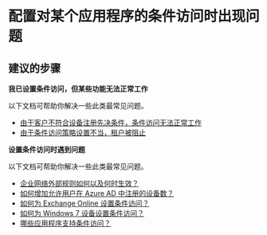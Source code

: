 <properties
  pageTitle="Problems configuring conditional access to one of my applications"
  description="配置对某个应用程序的条件访问时出现问题"
  service="microsoft.aad"
  resource="Microsoft_AAD_IAM"
  authors="ajamess"
  selfHelpType="generic"
  supportTopicIds="32570276"
  productPesIds="14785"
  cloudEnvironments="public"
 />


# <a name="problems-configuring-conditional-access-to-one-of-my-applications"></a>配置对某个应用程序的条件访问时出现问题

## <a name="recommended-steps"></a>**建议的步骤**

**我已设置条件访问，但某些功能无法正常工作**

以下文档可帮助你解决一些此类最常见问题。

  * [由于客户不符合设备注册先决条件，条件访问无法正常工作](https://docs.microsoft.com/azure/active-directory/active-directory-conditional-access/?WT.mc_id=UI_AAD_Enterprise_Apps_Support_L2_Overview)
  * [由于条件访问策略设置不当，租户被阻止](https://docs.microsoft.com/azure/active-directory/active-directory-conditional-access-device-remediation/?WT.mc_id=UI_AAD_Enterprise_Apps_Support_L2_Overview)

**设置条件访问时遇到问题**

以下文档可帮助你解决一些此类最常见问题。

  * [企业网络外部规则如何以及何时生效？](http://aka.ms/calocation/?WT.mc_id=UI_AAD_Enterprise_Apps_Support_L2_Overview)
  * [如何增加允许用户在 Azure AD 中注册的设备数？](https://docs.microsoft.com/azure/active-directory/active-directory-azureadjoin-setup/?WT.mc_id=UI_AAD_Enterprise_Apps_Support_L2_Overview)
  * [如何为 Exchange Online 设置条件访问？](http://aka.ms/csforexchange/?WT.mc_id=UI_AAD_Enterprise_Apps_Support_L2_Overview)
  * [如何为 Windows 7 设备设置条件访问？](https://docs.microsoft.com/azure/active-directory/active-directory-conditional-access#device-based-conditional-access/?WT.mc_id=UI_AAD_Enterprise_Apps_Support_L2_Overview)
  * [哪些应用程序支持条件访问？](https://docs.microsoft.com/azure/active-directory/active-directory-conditional-access-supported-apps/?WT.mc_id=UI_AAD_Enterprise_Apps_Support_L2_Overview)


